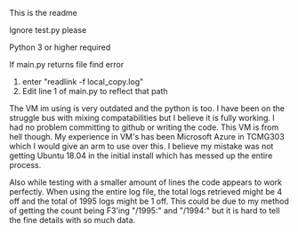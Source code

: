 This is the readme

Ignore test.py please

Python 3 or higher required

If main.py returns file find error
1. enter "readlink -f local_copy.log"
2. Edit line 1 of main.py to reflect that path

The VM im using is very outdated and the python is too. I have been on the struggle bus with mixing compatabilities but I believe it is fully working. I had no problem committing to github or writing the code. This VM is from hell though. My experience in VM's has been Microsoft Azure in TCMG303 which I would give an arm to use over this. I believe my mistake was not getting Ubuntu 18.04 in the initial install which has messed up the entire process.


Also while testing with a smaller amount of lines the code appears to work perfectly. When using the entire log file, the total logs retrieved might be 4 off and the total of 1995 logs might be 1 off. This could be due to my method of getting the count being F3'ing "/1995:" and "/1994:" but it is hard to tell the fine details with so much data.

